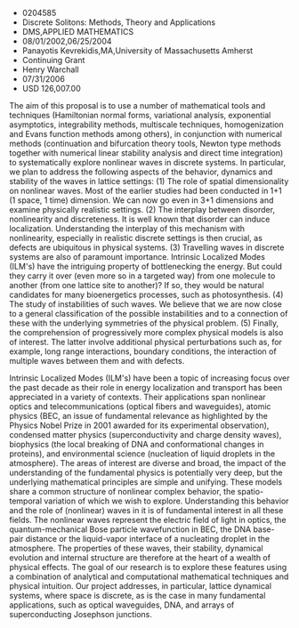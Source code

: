 
* 0204585
* Discrete Solitons: Methods, Theory and Applications
* DMS,APPLIED MATHEMATICS
* 08/01/2002,06/25/2004
* Panayotis Kevrekidis,MA,University of Massachusetts Amherst
* Continuing Grant
* Henry Warchall
* 07/31/2006
* USD 126,007.00

The aim of this proposal is to use a number of mathematical tools and
techniques (Hamiltonian normal forms, variational analysis, exponential
asymptotics, integrability methods, multiscale techniques, homogenization and
Evans function methods among others), in conjunction with numerical methods
(continuation and bifurcation theory tools, Newton type methods together with
numerical linear stability analysis and direct time integration) to
systematically explore nonlinear waves in discrete systems. In particular, we
plan to address the following aspects of the behavior, dynamics and stability of
the waves in lattice settings: (1) The role of spatial dimensionality on
nonlinear waves. Most of the earlier studies had been conducted in 1+1 (1 space,
1 time) dimension. We can now go even in 3+1 dimensions and examine physically
realistic settings. (2) The interplay between disorder, nonlinearity and
discreteness. It is well known that disorder can induce localization.
Understanding the interplay of this mechanism with nonlinearity, especially in
realistic discrete settings is then crucial, as defects are ubiquitous in
physical systems. (3) Travelling waves in discrete systems are also of paramount
importance. Intrinsic Localized Modes (ILM's) have the intriguing property of
bottlenecking the energy. But could they carry it over (even more so in a
targeted way) from one molecule to another (from one lattice site to another)?
If so, they would be natural candidates for many bioenergetics processes, such
as photosynthesis. (4) The study of instabilities of such waves. We believe that
we are now close to a general classification of the possible instabilities and
to a connection of these with the underlying symmetries of the physical problem.
(5) Finally, the comprehension of progressively more complex physical models is
also of interest. The latter involve additional physical perturbations such as,
for example, long range interactions, boundary conditions, the interaction of
multiple waves between them and with defects.

Intrinsic Localized Modes (ILM's) have been a topic of increasing focus over the
past decade as their role in energy localization and transport has been
appreciated in a variety of contexts. Their applications span nonlinear optics
and telecommunications (optical fibers and waveguides), atomic physics (BEC, an
issue of fundamental relevance as highlighted by the Physics Nobel Prize in 2001
awarded for its experimental observation), condensed matter physics
(superconductivity and charge density waves), biophysics (the local breaking of
DNA and conformational changes in proteins), and environmental science
(nucleation of liquid droplets in the atmosphere). The areas of interest are
diverse and broad, the impact of the understanding of the fundamental physics is
potentially very deep, but the underlying mathematical principles are simple and
unifying. These models share a common structure of nonlinear complex behavior,
the spatio-temporal variation of which we wish to explore. Understanding this
behavior and the role of (nonlinear) waves in it is of fundamental interest in
all these fields. The nonlinear waves represent the electric field of light in
optics, the quantum-mechanical Bose particle wavefunction in BEC, the DNA base-
pair distance or the liquid-vapor interface of a nucleating droplet in the
atmosphere. The properties of these waves, their stability, dynamical evolution
and internal structure are therefore at the heart of a wealth of physical
effects. The goal of our research is to explore these features using a
combination of analytical and computational mathematical techniques and physical
intuition. Our project addresses, in particular, lattice dynamical systems,
where space is discrete, as is the case in many fundamental applications, such
as optical waveguides, DNA, and arrays of superconducting Josephson junctions.
